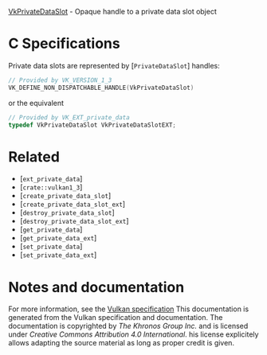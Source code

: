 [VkPrivateDataSlot](https://www.khronos.org/registry/vulkan/specs/1.3-extensions/man/html/VkPrivateDataSlot.html) - Opaque handle to a private data slot object

# C Specifications
Private data slots are represented by [`PrivateDataSlot`] handles:
```c
// Provided by VK_VERSION_1_3
VK_DEFINE_NON_DISPATCHABLE_HANDLE(VkPrivateDataSlot)
```
or the equivalent
```c
// Provided by VK_EXT_private_data
typedef VkPrivateDataSlot VkPrivateDataSlotEXT;
```

# Related
- [`ext_private_data`]
- [`crate::vulkan1_3`]
- [`create_private_data_slot`]
- [`create_private_data_slot_ext`]
- [`destroy_private_data_slot`]
- [`destroy_private_data_slot_ext`]
- [`get_private_data`]
- [`get_private_data_ext`]
- [`set_private_data`]
- [`set_private_data_ext`]

# Notes and documentation
For more information, see the [Vulkan specification](https://www.khronos.org/registry/vulkan/specs/1.3-extensions/html/vkspec.html)
This documentation is generated from the Vulkan specification and documentation.
The documentation is copyrighted by *The Khronos Group Inc.* and is licensed under *Creative Commons Attribution 4.0 International*.
his license explicitely allows adapting the source material as long as proper credit is given.
        